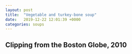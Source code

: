 ```yaml
---
layout: post
title:  "Vegetable and turkey-bone soup"
date:   2019-12-22 12:01:39 +0000
categories: soups
---
```


## Clipping from the Boston Globe, 2010